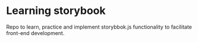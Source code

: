 # Learning storybook

Repo to learn, practice and implement storybbok.js functionality to facilitate front-end development.
